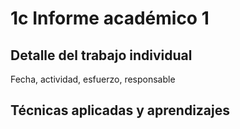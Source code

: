 # 1c Informe académico 1

## Detalle del trabajo individual

Fecha, actividad, esfuerzo, responsable

## Técnicas aplicadas y aprendizajes